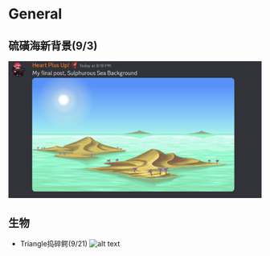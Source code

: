 # General

## 硫磺海新背景(9/3)
![alt text](image_sulfurSeaBackground.png)

## 生物
- Triangle捣碎鳄(9/21)
  ![alt text](imgae_trasher.png)